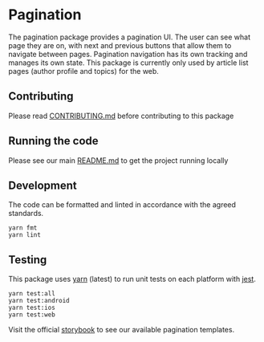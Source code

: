# Pagination

The pagination package provides a pagination UI. The user can see what page they
are on, with next and previous buttons that allow them to navigate between
pages. Pagination navigation has its own tracking and manages its own state.
This package is currently only used by article list pages (author profile and
topics) for the web.

## Contributing

Please read [CONTRIBUTING.md](./CONTRIBUTING.md) before contributing to this
package

## Running the code

Please see our main [README.md](../README.md) to get the project running locally

## Development

The code can be formatted and linted in accordance with the agreed standards.

```
yarn fmt
yarn lint
```

## Testing

This package uses [yarn](https://yarnpkg.com) (latest) to run unit tests on each
platform with [jest](https://facebook.github.io/jest/).

```
yarn test:all
yarn test:android
yarn test:ios
yarn test:web
```

Visit the official
[storybook](http://components.thetimes.co.uk/?knob-Size%20of%20ad%20placeholder%3A=default&selectedKind=Composed%2FPagination&selectedStory=First%20page&full=0&addons=1&stories=1&panelRight=0&addonPanel=storybooks%2Fstorybook-addon-knobs)
to see our available pagination templates.
